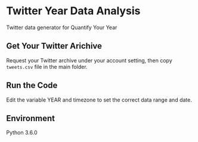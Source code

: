 # Twitter Year Data Analysis
Twitter data generator for Quantify Your Year

## Get Your Twitter Arichive
Request your Twitter archive under your account setting, then copy ```tweets.csv``` file in the main folder.

## Run the Code
Edit the variable YEAR and timezone to set the correct data range and date.

## Environment
Python 3.6.0
